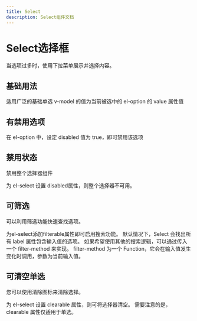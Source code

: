 ```yaml
---
title: Select
description: Select组件文档
---
```


# Select选择框

当选项过多时，使用下拉菜单展示并选择内容。

## 基础用法

适用广泛的基础单选 v-model 的值为当前被选中的 el-option 的 value 属性值

<preview path="../demo/Select/Basic.vue" title="基础用法" description="Button 组件的基础用法"></preview>

## 有禁用选项

在 el-option 中，设定 disabled 值为 true，即可禁用该选项

<preview path="../demo/Select/Disabled.vue" title="基础用法" description="Select 组件的基础用法"></preview>

## 禁用状态

禁用整个选择器组件

为 el-select 设置 disabled属性，则整个选择器不可用。

<preview path="../demo/Select/Disabled.vue" title="基础用法" description="Select 组件的基础用法"></preview>

## 可筛选

可以利用筛选功能快速查找选项。

为el-select添加filterable属性即可启用搜索功能。 默认情况下，Select 会找出所有 label 属性包含输入值的选项。 如果希望使用其他的搜索逻辑，可以通过传入一个 filter-method 来实现。 filter-method 为一个 Function，它会在输入值发生变化时调用，参数为当前输入值。

<preview path="../demo/Select/Filterable.vue" title="基础用法" description="Select 组件的基础用法"></preview>

## 可清空单选

您可以使用清除图标来清除选择。

为 el-select 设置 clearable 属性，则可将选择器清空。 需要注意的是，clearable 属性仅适用于单选。

<preview path="../demo/Select/Clearable.vue" title="基础用法" description="Select 组件的基础用法"></preview>
